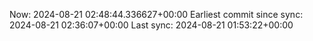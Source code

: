 Now: 2024-08-21 02:48:44.336627+00:00 Earliest commit since sync: 2024-08-21 02:36:07+00:00 Last sync: 2024-08-21 01:53:22+00:00
